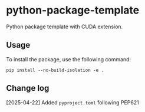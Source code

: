 # python-package-template

Python package template with CUDA extension.

## Usage

To install the package, use the following command:

```
pip install --no-build-isolation -e .
```

## Change log

[2025-04-22] Added `pyproject.toml` following PEP621

